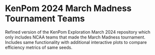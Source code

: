 # KenPom 2024 March Madness Tournament Teams
 Refined version of the KenPom Exploration March 2024 repository which only includes NCAA teams that made the March Madness tournament. Includes same functionality with additional interactive plots to compare efficiency metrics of same seeds.
